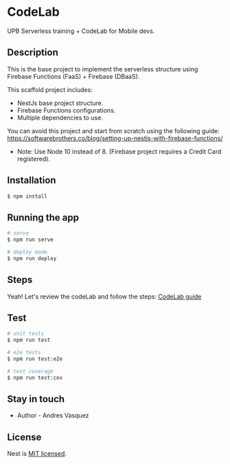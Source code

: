 # CodeLab
UPB Serverless training + CodeLab for Mobile devs.


## Description
This is the base project to implement the serverless structure using Firebase Functions (FaaS) + Firebase (DBaaS).

This scaffold project includes:
- NestJs base project structure.
- Firebase Functions configurations.
- Multiple dependencies to use. 

You can avoid this project and start from scratch using the following guide: https://softwarebrothers.co/blog/setting-up-nestjs-with-firebase-functions/
- Note: Use Node 10 instead of 8. (Firebase project requires a Credit Card registered).

## Installation

```bash
$ npm install
```

## Running the app

```bash
# serve
$ npm run serve

# deploy mode
$ npm run deploy
```

## Steps

Yeah! Let's review the codeLab and follow the steps: 
[CodeLab guide](docs/steps.md)

## Test

```bash
# unit tests
$ npm run test

# e2e tests
$ npm run test:e2e

# test coverage
$ npm run test:cov
```




## Stay in touch

- Author - Andres Vasquez 

## License
  Nest is [MIT licensed](LICENSE).
